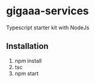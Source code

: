 # gigaaa-services
Typescript starter kit with NodeJs

## Installation 

 1)  npm install
 2)  tsc 
 3)  npm start